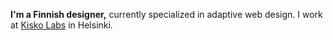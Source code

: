 **I'm a Finnish designer,** currently specialized in adaptive web design. I work at [Kisko Labs](http://kiskolabs.com) in Helsinki.